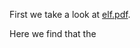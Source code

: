 First we take a look at [elf.pdf](https://www.cs.cmu.edu/afs/cs/academic/class/15213-f00/docs/elf.pdf).

Here we find that the 